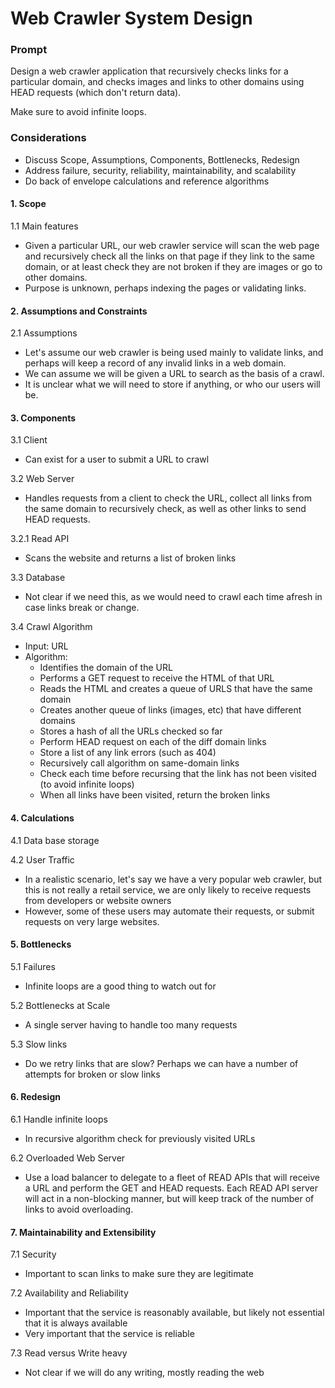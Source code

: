 # Web Crawler System Design

### Prompt
Design a web crawler application that recursively checks links for a particular domain, and checks images and links to other domains using HEAD requests (which don't return data). 

Make sure to avoid infinite loops.

### Considerations
- Discuss Scope, Assumptions, Components, Bottlenecks, Redesign
- Address failure, security, reliability, maintainability, and scalability
- Do back of envelope calculations and reference algorithms

#### 1. Scope

1.1 Main features
  - Given a particular URL, our web crawler service will scan the web page and recursively check all the links on that page if they link to the same domain, or at least check they are not broken if they are images or go to other domains. 
  - Purpose is unknown, perhaps indexing the pages or validating links. 

#### 2. Assumptions and Constraints

2.1 Assumptions 
  - Let's assume our web crawler is being used mainly to validate links, and perhaps will keep a record of any invalid links in a web domain. 
  - We can assume we will be given a URL to search as the basis of a crawl.
  - It is unclear what we will need to store if anything, or who our users will be. 

#### 3. Components

3.1 Client 
  - Can exist for a user to submit a URL to crawl

3.2 Web Server
  - Handles requests from a client to check the URL, collect all links from the same domain to recursively check, as well as other links to send HEAD requests. 

3.2.1 Read API
  - Scans the website and returns a list of broken links

3.3 Database
  - Not clear if we need this, as we would need to crawl each time afresh in case links break or change.

3.4 Crawl Algorithm
  - Input: URL
  - Algorithm: 
    - Identifies the domain of the URL
    - Performs a GET request to receive the HTML of that URL
    - Reads the HTML and creates a queue of URLS that have the same domain
    - Creates another queue of links (images, etc) that have different domains
    - Stores a hash of all the URLs checked so far 
    - Perform HEAD request on each of the diff domain links
    - Store a list of any link errors (such as 404)
    - Recursively call algorithm on same-domain links
    - Check each time before recursing that the link has not been visited (to avoid infinite loops)
    - When all links have been visited, return the broken links

#### 4. Calculations

4.1 Data base storage

4.2 User Traffic
- In a realistic scenario, let's say we have a very popular web crawler, but this is not really a retail service, we are only likely to receive requests from developers or website owners
- However, some of these users may automate their requests, or submit requests on very large websites.

#### 5. Bottlenecks

5.1 Failures 
  - Infinite loops are a good thing to watch out for

5.2 Bottlenecks at Scale
  - A single server having to handle too many requests

5.3 Slow links
  - Do we retry links that are slow? Perhaps we can have a number of attempts for broken or slow links

#### 6. Redesign

6.1 Handle infinite loops
  - In recursive algorithm check for previously visited URLs

6.2 Overloaded Web Server
  - Use a load balancer to delegate to a fleet of READ APIs that will receive a URL and perform the GET and HEAD requests. Each READ API server will act in a non-blocking manner, but will keep track of the number of links to avoid overloading. 

#### 7. Maintainability and Extensibility

7.1 Security
  - Important to scan links to make sure they are legitimate

7.2 Availability and Reliability
  - Important that the service is reasonably available, but likely not essential that it is always available
  - Very important that the service is reliable 

7.3 Read versus Write heavy
  - Not clear if we will do any writing, mostly reading the web








